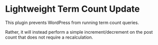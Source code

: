 # Lightweight Term Count Update

This plugin prevents WordPress from running term count queries.

Rather, it will instead perform a simple increment/decrement on the post count that does not require a recalculation.